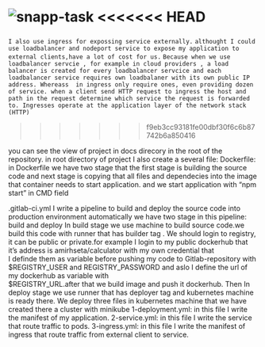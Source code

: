 ![snapp-task](https://user-images.githubusercontent.com/70238195/162207153-8c56c5bb-9aa2-46fe-8e99-1b687b4cad3b.jpg)
<<<<<<< HEAD
=======

###
`I also use ingress for expossing service externally.`
`althought I could use loadbalancer and nodeport service to expose my application to external clients,have a lot of cost for us.`
`Because when we use loadbalancer servcie , for example in cloud providers , a load balancer is created for every loadbalancer servcice and each loadbalancer service requires own loadbalaner with its own public IP address. Whereass  in ingress only require ones, even providing dozen of service. when a client send HTTP request to ingress the host and path in the request determine which service the request is forwarded to.
Ingresses operate at the application layer of the network stack (HTTP)`
>>>>>>> f9eb3cc93181fe00dbf30f6c6b87742b6a850416

you can see the view of project in docs direcory in the root of the repository.
in root directory of project I also create a several file:
Dockerfile:
  in Dockerfile we have two stage that the first stage is building the source code and next stage is copying that all files and dependecies into the image that container needs to start application. and we start application with “npm start” in CMD field

.gitlab-ci.yml
   I write a pipeline to build and deploy the source code into production environment  automatically
    we have two stage in this pipeline:  build and deploy
    In build stage we use machine to build source code.we build this code with runner that has builder
    tag . We should login to registry, it can be public or private.for example I  login to my 
    public dockerhub  that it’s address is amirhseta/calculator  with my own credential that  
    I definde them as variable before pushing my code to Gitlab-repository with $REGISTRY_USER 
    and REGISTRY_PASSWORD and  aslo I define the url of my dockerhub as variable with                             
    $REGISTRY_URL.after that we build image and push it dockerhub.
    Then In deploy stage we use runner that has deployer tag and kubernetes machine is ready there.
    We deploy three files in kubernetes machine that we have created there a cluster with minikube 
    1-deployment.yml: in this file I write the manifest of my application.
    2-service.yml: in this file I write the service that route traffic to pods.
    3-ingress.yml: in this file I write the manifest of ingress that route traffic from external client to
         service.
